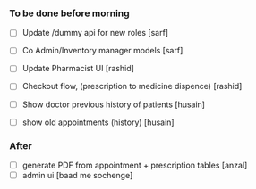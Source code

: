 ### To be done before morning

- [ ] Update /dummy api for new roles [sarf]
- [ ] Co Admin/Inventory manager models [sarf]

- [ ] Update Pharmacist UI [rashid]
- [ ] Checkout flow, (prescription to medicine dispence) [rashid]

- [ ] Show doctor previous history of patients [husain]
- [ ] show old appointments (history) [husain]

### After

- [ ] generate PDF from appointment + prescription tables [anzal]
- [ ] admin ui [baad me sochenge]

